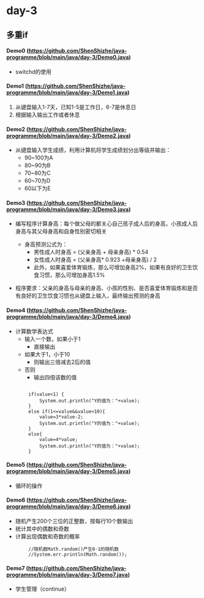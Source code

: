 # day-3
## 多重if

#### Demo0 (https://github.com/ShenShizhe/java-programme/blob/main/java/day-3/Demo0.java)
- switchd的使用
#### Demo1 (https://github.com/ShenShizhe/java-programme/blob/main/java/day-3/Demo1.java)
1. 从键盘输入1-7天，已知1-5是工作日，6-7是休息日
2. 根据输入输出工作或者休息
   
#### Demo2 (https://github.com/ShenShizhe/java-programme/blob/main/java/day-3/Demo2.java)
- 从键盘输入学生成绩，利用计算机将学生成绩划分出等级并输出：
   - 90~100为A
   - 80~90为B
   - 70~80为C
   - 60~70为D
   - 60以下为E
#### Demo3 (https://github.com/ShenShizhe/java-programme/blob/main/java/day-3/Demo3.java)
- 编写程序计算身高：每个做父母的都关心自己孩子成人后的身高，小孩成人后身高与其父母身高和自身性别密切相关
   - 身高预测公式为：  
      - 男性成人时身高 = (父亲身高 + 母亲身高) * 0.54
      - 女性成人时身高 = (父亲身高* 0.923 +母亲身高) / 2
      - 此外，如果喜爱体育锻炼，那么可增加身高2%，如果有良好的卫生饮食习惯，那么可增加身高1.5%
 
- 程序要求：父亲的身高与母亲的身高、小孩的性别、是否喜爱体育锻炼和是否有良好的卫生饮食习惯也从键盘上输入，最终输出预测的身高

#### Demo4 (https://github.com/ShenShizhe/java-programme/blob/main/java/day-3/Demo4.java)
- 计算数学表达式
   - 输入一个数，如果小于1
      - 直接输出
   - 如果大于1，小于10
      - 则输出三倍减去2后的值
   - 否则
      - 输出四倍该数的值
```

		if(value<1) {
			System.out.println("Y的值为："+value);
		}
		else if(1<=value&&value<10){
			value=3*value-2;
			System.out.println("Y的值为："+value);
		}
		else{
			value=4*value;
			System.out.println("Y的值为："+value);
		}
```
#### Demo5 (https://github.com/ShenShizhe/java-programme/blob/main/java/day-3/Demo5.java)
- 循环的操作
#### Demo6 (https://github.com/ShenShizhe/java-programme/blob/main/java/day-3/Demo6.java)
- 随机产生200个三位的正整数，按每行10个数输出
- 统计其中的偶数和奇数
- 计算出现偶数和奇数的概率

```		
		//随机数Math.random()产生0-1的随机数			
		//System.err.println(Math.random());
```
#### Demo7 (https://github.com/ShenShizhe/java-programme/blob/main/java/day-3/Demo7.java)
- 学生管理（continue）
